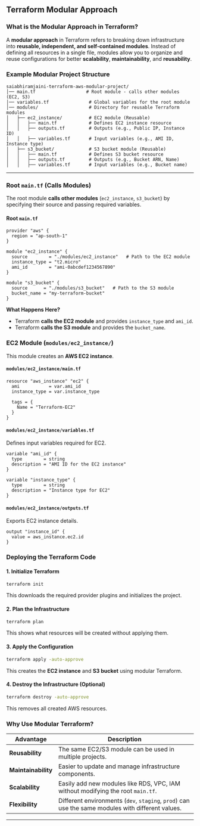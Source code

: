 ## Terraform Modular Approach 

###  What is the Modular Approach in Terraform?
A **modular approach** in Terraform refers to breaking down infrastructure into **reusable, independent, and self-contained modules**. Instead of defining all resources in a single file, modules allow you to organize and reuse configurations for better **scalability**, **maintainability**, and **reusability**.



### Example Modular Project Structure
```
saiabhiramjaini-terraform-aws-modular-project/
│── main.tf                   # Root module - calls other modules (EC2, S3)
│── variables.tf               # Global variables for the root module
│── modules/                   # Directory for reusable Terraform modules
│   ├── ec2_instance/          # EC2 module (Reusable)
│   │   ├── main.tf            # Defines EC2 instance resource
│   │   ├── outputs.tf         # Outputs (e.g., Public IP, Instance ID)
│   │   ├── variables.tf       # Input variables (e.g., AMI ID, Instance type)
│   ├── s3_bucket/             # S3 bucket module (Reusable)
│   │   ├── main.tf            # Defines S3 bucket resource
│   │   ├── outputs.tf         # Outputs (e.g., Bucket ARN, Name)
│   │   ├── variables.tf       # Input variables (e.g., Bucket name)
```

---

###  Root `main.tf` (Calls Modules)

The root module **calls other modules** (`ec2_instance`, `s3_bucket`) by specifying their source and passing required variables.

#### Root `main.tf`
```hcl
provider "aws" {
  region = "ap-south-1"
}

module "ec2_instance" {
  source        = "./modules/ec2_instance"   # Path to the EC2 module
  instance_type = "t2.micro"
  ami_id        = "ami-0abcdef1234567890"
}

module "s3_bucket" {
  source      = "./modules/s3_bucket"   # Path to the S3 module
  bucket_name = "my-terraform-bucket"
}
```
**What Happens Here?**
- Terraform **calls the EC2 module** and provides `instance_type` and `ami_id`.
- Terraform **calls the S3 module** and provides the `bucket_name`.


###   EC2 Module (`modules/ec2_instance/`)
This module creates an **AWS EC2 instance**.

#### `modules/ec2_instance/main.tf`
```hcl
resource "aws_instance" "ec2" {
  ami           = var.ami_id
  instance_type = var.instance_type

  tags = {
    Name = "Terraform-EC2"
  }
}
```

#### `modules/ec2_instance/variables.tf`
Defines input variables required for EC2.

```hcl
variable "ami_id" {
  type        = string
  description = "AMI ID for the EC2 instance"
}

variable "instance_type" {
  type        = string
  description = "Instance type for EC2"
}
```

#### `modules/ec2_instance/outputs.tf`
Exports EC2 instance details.

```hcl
output "instance_id" {
  value = aws_instance.ec2.id
}
```



### Deploying the Terraform Code
#### 1. Initialize Terraform
```sh
terraform init
```
This downloads the required provider plugins and initializes the project.

#### 2. Plan the Infrastructure
```sh
terraform plan
```
This shows what resources will be created without applying them.

#### 3. Apply the Configuration
```sh
terraform apply -auto-approve
```
This creates the **EC2 instance** and **S3 bucket** using modular Terraform.

#### 4. Destroy the Infrastructure (Optional)
```sh
terraform destroy -auto-approve
```
This removes all created AWS resources.


### Why Use Modular Terraform?
| Advantage | Description |
|-----------|-------------|
| **Reusability** | The same EC2/S3 module can be used in multiple projects. |
| **Maintainability** | Easier to update and manage infrastructure components. |
| **Scalability** | Easily add new modules like RDS, VPC, IAM without modifying the root `main.tf`. |
| **Flexibility** | Different environments (`dev`, `staging`, `prod`) can use the same modules with different values. |

---

